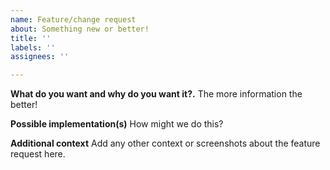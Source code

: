 ```yaml
---
name: Feature/change request
about: Something new or better!
title: ''
labels: ''
assignees: ''

---
```


**What do you want and why do you want it?.**
The more information the better!

**Possible implementation(s)**
How might we do this?

**Additional context**
Add any other context or screenshots about the feature request here.
